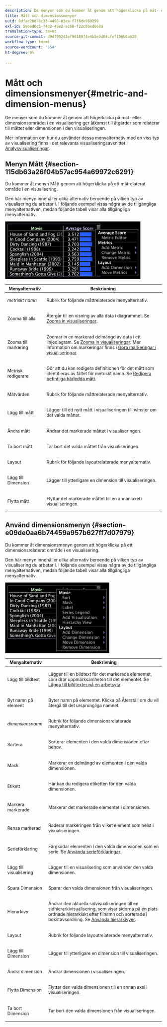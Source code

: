 ```yaml
---
description: De menyer som du kommer åt genom att högerklicka på mät- eller dimensionsområdet i en visualisering ger åtkomst till åtgärder som relaterar till måttet eller dimensionen i den visualiseringen.
title: Mått och dimensionsmenyer
uuid: 0dfae2bd-6c33-4496-83ea-f7f6de960259
exl-id: 59bed6c1-74b2-49e2-ac68-f22c8bed668a
translation-type: tm+mt
source-git-commit: d9df90242ef96188f4e4b5e6d04cfef196b0a628
workflow-type: tm+mt
source-wordcount: '554'
ht-degree: 0%

---
```


# Mått och dimensionsmenyer{#metric-and-dimension-menus}

De menyer som du kommer åt genom att högerklicka på mät- eller dimensionsområdet i en visualisering ger åtkomst till åtgärder som relaterar till måttet eller dimensionen i den visualiseringen.

Mer information om hur du använder dessa menyalternativ med en viss typ av visualisering finns i det relevanta visualiseringsavsnittet i [Analysvisualiseringar](../../../home/c-get-started/c-analysis-vis/c-analysis-vis.md).

## Menyn Mått {#section-115db63a26f04b57ac954a69972c6291}

Du kommer åt menyn Mått genom att högerklicka på ett mätrelaterat område i en visualisering.

Den här menyn innehåller olika alternativ beroende på vilken typ av visualisering du arbetar i. I följande exempel visas några av de tillgängliga menyalternativen, medan följande tabell visar alla tillgängliga menyalternativ.

![](assets/mnu_Metric.png)

<table id="table_81EFAC2D754843DD98C2DDF81A35A2B4"> 
 <thead> 
  <tr> 
   <th colname="col1" class="entry"> Menyalternativ </th> 
   <th colname="col2" class="entry"> Beskrivning </th> 
  </tr> 
 </thead>
 <tbody> 
  <tr> 
   <td colname="col1"> <i>metriskt namn</i> </td> 
   <td colname="col2"> <p>Rubrik för följande måttrelaterade menyalternativ. </p> </td> 
  </tr> 
  <tr> 
   <td colname="col1"> <p>Zooma till alla </p> </td> 
   <td colname="col2"> <p>Återgår till en visning av alla data i diagrammet. Se <a href="../../../home/c-get-started/c-vis/c-zoom-vis.md#concept-7e33670bb5344f78a316f1a84cc20530"> Zooma in visualiseringar</a>. </p> </td> 
  </tr> 
  <tr> 
   <td colname="col1"> <p>Zooma till markering </p> </td> 
   <td colname="col2"> <p>Zoomar in en markerad delmängd av data i ett linjediagram. Se <a href="../../../home/c-get-started/c-vis/c-zoom-vis.md#concept-7e33670bb5344f78a316f1a84cc20530"> Zooma in visualiseringar</a>. Mer information om markeringar finns i <a href="../../../home/c-get-started/c-vis/c-sel-vis/c-sel-vis.md#concept-012870ec22c7476e9afbf3b8b2515746"> Göra markeringar i visualiseringar</a>. </p> </td> 
  </tr> 
  <tr> 
   <td colname="col1"> <p>Metrisk redigerare </p> </td> 
   <td colname="col2"> <p>Gör att du kan redigera definitionen för det mått som identifieras av fältet för metriskt namn. Se <a href="../../../home/c-get-started/c-admin-intrf/c-prof-mgr/c-drvd-mtrcs.md#section-db6d924cf4e14bcc8d57cfe1059fc797"> Redigera befintliga härledda mått</a>. </p> </td> 
  </tr> 
  <tr> 
   <td colname="col1"> <p>Mätvärden </p> </td> 
   <td colname="col2"> <p>Rubrik för följande måttrelaterade menyalternativ. </p> </td> 
  </tr> 
  <tr> 
   <td colname="col1"> <p>Lägg till mått </p> </td> 
   <td colname="col2"> <p>Lägger till ett nytt mått i visualiseringen till vänster om det valda måttet. </p> </td> 
  </tr> 
  <tr> 
   <td colname="col1"> <p>Ändra mått </p> </td> 
   <td colname="col2"> <p>Ändrar det markerade måttet i visualiseringen. </p> </td> 
  </tr> 
  <tr> 
   <td colname="col1"> <p>Ta bort mått </p> </td> 
   <td colname="col2"> <p>Tar bort det valda måttet från visualiseringen. </p> </td> 
  </tr> 
  <tr> 
   <td colname="col1"> <p>Layout </p> </td> 
   <td colname="col2"> <p>Rubrik för följande layoutrelaterade menyalternativ. </p> </td> 
  </tr> 
  <tr> 
   <td colname="col1"> <p>Lägg till Dimension </p> </td> 
   <td colname="col2"> <p>Lägger till ytterligare en dimension till visualiseringen. </p> </td> 
  </tr> 
  <tr> 
   <td colname="col1"> <p>Flytta mått </p> </td> 
   <td colname="col2"> <p>Flyttar det markerade måttet till en annan axel i visualiseringen. </p> </td> 
  </tr> 
 </tbody> 
</table>

## Använd dimensionsmenyn {#section-e09de0aa6b74459a957b627ff7d07979}

Du kommer åt dimensionsmenyn genom att högerklicka på ett dimensionsrelaterat område i en visualisering.

Den här menyn innehåller olika alternativ beroende på vilken typ av visualisering du arbetar i. I följande exempel visas några av de tillgängliga menyalternativen, medan följande tabell visar alla tillgängliga menyalternativ.

![](assets/mnu_Dimension.png)

<table id="table_D8BB675B710B48A783B1C9EB206033E9"> 
 <thead> 
  <tr> 
   <th colname="col1" class="entry"> Menyalternativ </th> 
   <th colname="col2" class="entry"> Beskrivning </th> 
  </tr> 
 </thead>
 <tbody> 
  <tr> 
   <td colname="col1"> <p>Lägg till bildtext </p> </td> 
   <td colname="col2"> <p>Lägger till en bildtext för det markerade elementet, som drar uppmärksamheten till det elementet. Se <a href="../../../home/c-get-started/c-vis/c-call-wkspc.md#concept-212b09e763044d938987b4a9c658adc0"> Lägga till bildtexter på en arbetsyta</a>. </p> </td> 
  </tr> 
  <tr> 
   <td colname="col1"> <p>Byt namn på element </p> </td> 
   <td colname="col2"> <p>Byter namn på elementet. Klicka på <span class="uicontrol"> Återställ</span> om du vill återgå till det ursprungliga namnet. </p> </td> 
  </tr> 
  <tr> 
   <td colname="col1"> <p><i>dimensionsnamn</i> </p> </td> 
   <td colname="col2"> <p>Rubrik för följande dimensionsrelaterade menyalternativ. </p> </td> 
  </tr> 
  <tr> 
   <td colname="col1"> <p>Sortera </p> </td> 
   <td colname="col2"> <p>Sorterar elementen i den valda dimensionen efter behov. </p> </td> 
  </tr> 
  <tr> 
   <td colname="col1"> <p>Mask </p> </td> 
   <td colname="col2"> <p>Markerar en delmängd av elementen i den valda dimensionen. </p> </td> 
  </tr> 
  <tr> 
   <td colname="col1"> <p>Etikett </p> </td> 
   <td colname="col2"> <p>Här kan du redigera etiketten för den valda dimensionen. </p> </td> 
  </tr> 
  <tr> 
   <td colname="col1"> <p>Markera markerade </p> </td> 
   <td colname="col2"> <p>Markerar det markerade elementet i dimensionen. </p> </td> 
  </tr> 
  <tr> 
   <td colname="col1"> <p>Rensa markerad </p> </td> 
   <td colname="col2"> <p>Raderar markeringen från vilket element som helst i visualiseringen. </p> </td> 
  </tr> 
  <tr> 
   <td colname="col1"> <p>Serieförklaring </p> </td> 
   <td colname="col2"> <p>Färgkodar elementen i den valda dimensionen som en serie. Se <a href="../../../home/c-get-started/c-analysis-vis/c-tables/c-srs-leg.md#concept-c48042a705524bc4b63cd6f24874cc12"> Använda serieförklaringar</a>. </p> </td> 
  </tr> 
  <tr> 
   <td colname="col1"> <p>Lägg till visualisering </p> </td> 
   <td colname="col2"> <p>Lägger till en visualisering som använder den valda dimensionen. </p> </td> 
  </tr> 
  <tr> 
   <td colname="col1"> <p>Spara Dimension </p> </td> 
   <td colname="col2"> <p>Sparar den valda dimensionen från visualiseringen. </p> </td> 
  </tr> 
  <tr> 
   <td colname="col1"> <p>Hierarkivy </p> </td> 
   <td colname="col2"> <p>Ändrar den aktuella sidvisualiseringen till en sidhierarkivisualisering, som visar sidorna på en plats ordnade hierarkiskt efter filnamn och sorterade i bokstavsordning. Se <a href="../../../home/c-get-started/c-analysis-vis/c-tables/c-hier-vews.md#concept-b461183424a841eb94f8143a0eaf9bff"> Använda hierarkivyer</a>. </p> </td> 
  </tr> 
  <tr> 
   <td colname="col1"> <p>Layout </p> </td> 
   <td colname="col2"> <p>Rubrik för följande layoutrelaterade menyalternativ. </p> </td> 
  </tr> 
  <tr> 
   <td colname="col1"> <p>Lägg till Dimension </p> </td> 
   <td colname="col2"> <p>Lägger till ytterligare en dimension till visualiseringen. </p> </td> 
  </tr> 
  <tr> 
   <td colname="col1"> <p>Ändra dimension </p> </td> 
   <td colname="col2"> <p>Ändrar dimensionen i visualiseringen. </p> </td> 
  </tr> 
  <tr> 
   <td colname="col1"> <p>Flytta Dimension </p> </td> 
   <td colname="col2"> <p>Flyttar den valda dimensionen till en annan axel i visualiseringen. </p> </td> 
  </tr> 
  <tr> 
   <td colname="col1"> <p>Ta bort Dimension </p> </td> 
   <td colname="col2"> <p>Tar bort den valda dimensionen från visualiseringen. </p> </td> 
  </tr> 
 </tbody> 
</table>
